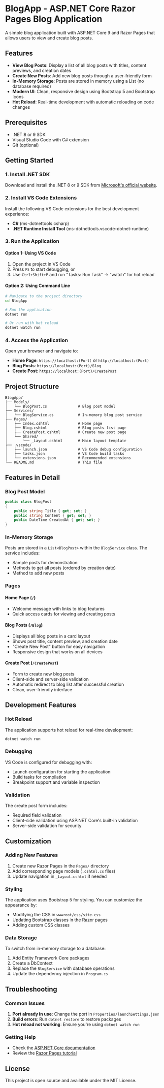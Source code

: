 # BlogApp - ASP.NET Core Razor Pages Blog Application

A simple blog application built with ASP.NET Core 9 and Razor Pages that allows users to view and create blog posts.

## Features

- **View Blog Posts**: Display a list of all blog posts with titles, content previews, and creation dates
- **Create New Posts**: Add new blog posts through a user-friendly form
- **In-Memory Storage**: Posts are stored in memory using a List<BlogPost> (no database required)
- **Modern UI**: Clean, responsive design using Bootstrap 5 and Bootstrap Icons
- **Hot Reload**: Real-time development with automatic reloading on code changes

## Prerequisites

- .NET 8 or 9 SDK
- Visual Studio Code with C# extension
- Git (optional)

## Getting Started

### 1. Install .NET SDK

Download and install the .NET 8 or 9 SDK from [Microsoft's official website](https://dotnet.microsoft.com/download).

### 2. Install VS Code Extensions

Install the following VS Code extensions for the best development experience:
- **C#** (ms-dotnettools.csharp)
- **.NET Runtime Install Tool** (ms-dotnettools.vscode-dotnet-runtime)

### 3. Run the Application

#### Option 1: Using VS Code
1. Open the project in VS Code
2. Press `F5` to start debugging, or
3. Use `Ctrl+Shift+P` and run "Tasks: Run Task" → "watch" for hot reload

#### Option 2: Using Command Line
```bash
# Navigate to the project directory
cd BlogApp

# Run the application
dotnet run

# Or run with hot reload
dotnet watch run
```

### 4. Access the Application

Open your browser and navigate to:
- **Home Page**: `https://localhost:(Port)` or `http://localhost:(Port)`
- **Blog Posts**: `https://localhost:(Port)/Blog`
- **Create Post**: `https://localhost:(Port)/CreatePost`

## Project Structure

```
BlogApp/
├── Models/
│   └── BlogPost.cs              # Blog post model
├── Services/
│   └── BlogService.cs           # In-memory blog post service
├── Pages/
│   ├── Index.cshtml             # Home page
│   ├── Blog.cshtml              # Blog posts list page
│   ├── CreatePost.cshtml        # Create new post page
│   └── Shared/
│       └── _Layout.cshtml       # Main layout template
├── .vscode/
│   ├── launch.json              # VS Code debug configuration
│   ├── tasks.json               # VS Code build tasks
│   └── extensions.json          # Recommended extensions
└── README.md                    # This file
```

## Features in Detail

### Blog Post Model
```csharp
public class BlogPost
{
    public string Title { get; set; }
    public string Content { get; set; }
    public DateTime CreatedAt { get; set; }
}
```

### In-Memory Storage
Posts are stored in a `List<BlogPost>` within the `BlogService` class. The service includes:
- Sample posts for demonstration
- Methods to get all posts (ordered by creation date)
- Method to add new posts

### Pages

#### Home Page (`/`)
- Welcome message with links to blog features
- Quick access cards for viewing and creating posts

#### Blog Posts (`/Blog`)
- Displays all blog posts in a card layout
- Shows post title, content preview, and creation date
- "Create New Post" button for easy navigation
- Responsive design that works on all devices

#### Create Post (`/CreatePost`)
- Form to create new blog posts
- Client-side and server-side validation
- Automatic redirect to blog list after successful creation
- Clean, user-friendly interface

## Development Features

### Hot Reload
The application supports hot reload for real-time development:
```bash
dotnet watch run
```

### Debugging
VS Code is configured for debugging with:
- Launch configuration for starting the application
- Build tasks for compilation
- Breakpoint support and variable inspection

### Validation
The create post form includes:
- Required field validation
- Client-side validation using ASP.NET Core's built-in validation
- Server-side validation for security

## Customization

### Adding New Features
1. Create new Razor Pages in the `Pages/` directory
2. Add corresponding page models (`.cshtml.cs` files)
3. Update navigation in `_Layout.cshtml` if needed

### Styling
The application uses Bootstrap 5 for styling. You can customize the appearance by:
- Modifying the CSS in `wwwroot/css/site.css`
- Updating Bootstrap classes in the Razor pages
- Adding custom CSS classes

### Data Storage
To switch from in-memory storage to a database:
1. Add Entity Framework Core packages
2. Create a DbContext
3. Replace the `BlogService` with database operations
4. Update the dependency injection in `Program.cs`

## Troubleshooting

### Common Issues

1. **Port already in use**: Change the port in `Properties/launchSettings.json`
2. **Build errors**: Run `dotnet restore` to restore packages
3. **Hot reload not working**: Ensure you're using `dotnet watch run`

### Getting Help
- Check the [ASP.NET Core documentation](https://docs.microsoft.com/en-us/aspnet/core/)
- Review the [Razor Pages tutorial](https://docs.microsoft.com/en-us/aspnet/core/tutorials/razor-pages/)

## License

This project is open source and available under the MIT License. 